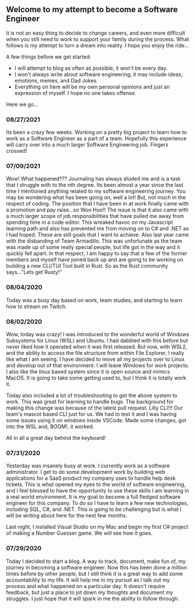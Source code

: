 ## Welcome to my attempt to become a Software Engineer

It is not an easy thing to decide to change careers, and even more difficult when you still need to work to support your family during the process. What follows is my attempt to turn a dream into reality. I hope you enjoy the ride...

A few things before we get started:

- I will attempt to blog as often as possible, it won't be every day.
- I won't always write about software engineering, it may include ideas, emotions, memes, and Dad Jokes.
- Everything on here will be my own personal opinions and just an expression of myself. I hope no one takes offense.

Here we go...

### 08/27/2021

Its been a crazy few weeks. Working on a pretty big project to learn how to work as a Software Engineer as a part of a team. Hopefully this experience will carry over into a much larger Software Engineering job. Fingers crossed!
### 07/09/2021

Wow! What happened??? Journaling has always eluded me and is a task that I struggle with to the nth degree. Its been almost a year since the last time I mentioned anything related to my software engineering journey. You may be wondering what has been going on, well a lot! But, not much in the respect of coding. The position that I have been in at work finally came with a promotion and pay raise...so Woo Hoo!! The issue is that it also came with a much larger scope of job responsibilities that have pulled me away from spending time in a code editor. This wreaked havoc on my Javascript learning path and also has prevented me from moving on to C# and .NET as I had hoped. These are still goals that I want to achieve. Also last year came with the disbanding of Team Armadillo. This was unfortunate as the team was made up of some really special people, but life got in the way and it quickly fell apart. In that respect, I am happy to say that a few of the former members and myself have joined back up and are going to be working on building a new CLI/TUI Tool built in Rust. So as the Rust community says..."Lets get Rusty!"
### 08/04/2020

Today was a busy day based on work, team studies, and starting to learn how to stream on Twitch.

### 08/02/2020

Wow, today was crazy! I was introduced to the wonderful world of Windows Subsystems for Linux (WSL) and Ubuntu. I had dabbled with this before but never liked how it operated when it was first released. But now, with WSL2, and the ability to access the file structure from within File Explorer, I really like what I am seeing. I have decided to move all my projects over to Linux and develop out of that environment. I will leave Windows for work projects. I also like the linux based system since it is open source and mimics MacOS. It is going to take some getting used to, but I think it is totally work it.

Today also included a lot of troubleshooting to get the above system to work. This was great for learning to handle bugs. The background for making this change was because of the latest pull request. Lilly CLI!!! Our team's mascot based CLI just for us. We had to test it and I was having some issues using it on windows inside VSCode. Made some changes, got into the WSL and, BOOM!, it worked.

All in all a great day behind the keyboard!

### 07/31/2020

Yesterday was insanely busy at work. I currently work as a software administrator. I get to do some development work by building web applications for a SaaS product my company uses to handle help desk tickets. This is what opened my eyes to the world of software engineering, and I feel blessed to have the opportunity to use these skills I am learning in a real world environment. It is my goal to become a full fledged software engineer for this company. To do so I have to learn a few new technologies, including SQL, C#, and .NET. This is going to be challenging but is what I will be writing about here for the next few months.

Last night, I installed Visual Studio on my Mac and begin my first C# project of making a Number Guesser game. We will see how it goes.

### 07/29/2020

Today I decided to start a blog. A way to track, document, make fun of, my journey in becoming a software engineer. Now this has been done a million times before by other people, but I still think it is a great way to add some accountability to my life. It will help me in my pursuit as I talk out my process and what happened on a particular day. It doesn't require feedback, but just a place to jot down my thoughts and document my struggles. I just hope that it will spark in me the ability to follow through.

<!-- ## Welcome to GitHub Pages

You can use the [editor on GitHub](https://github.com/lax0248917/My_Journey/edit/master/README.md) to maintain and preview the content for your website in Markdown files.

Whenever you commit to this repository, GitHub Pages will run [Jekyll](https://jekyllrb.com/) to rebuild the pages in your site, from the content in your Markdown files.

### Markdown

Markdown is a lightweight and easy-to-use syntax for styling your writing. It includes conventions for

```markdown
Syntax highlighted code block

# Header 1
## Header 2
### Header 3

- Bulleted
- List

1. Numbered
2. List

**Bold** and _Italic_ and `Code` text

[Link](url) and ![Image](src)
```

For more details see [GitHub Flavored Markdown](https://guides.github.com/features/mastering-markdown/).

### Jekyll Themes

Your Pages site will use the layout and styles from the Jekyll theme you have selected in your [repository settings](https://github.com/lax0248917/My_Journey/settings). The name of this theme is saved in the Jekyll `_config.yml` configuration file.

### Support or Contact

Having trouble with Pages? Check out our [documentation](https://help.github.com/categories/github-pages-basics/) or [contact support](https://github.com/contact) and we’ll help you sort it out. -->
